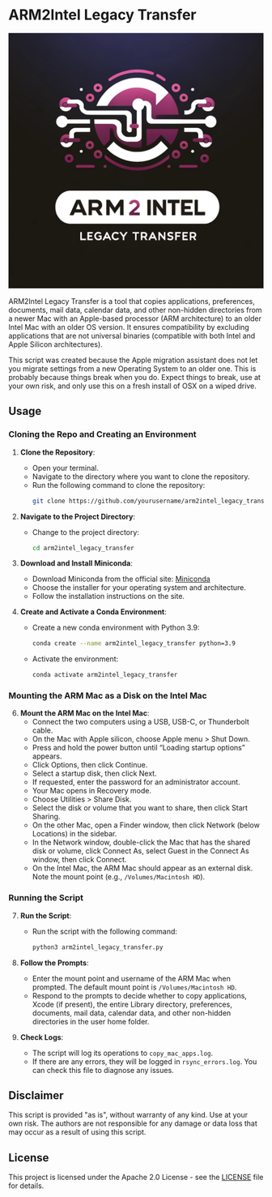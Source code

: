 # ARM2Intel Legacy Transfer

![Logo](ARM2Intel_Legacy_Transfer_Logo.png)

ARM2Intel Legacy Transfer is a tool that copies applications, preferences, documents, mail data, calendar data, and other non-hidden directories from a newer Mac with an Apple-based processor (ARM architecture) to an older Intel Mac with an older OS version. It ensures compatibility by excluding applications that are not universal binaries (compatible with both Intel and Apple Silicon architectures).

This script was created because the Apple migration assistant does not let you migrate settings from a new Operating System to an older one. This is probably because things break when you do. Expect things to break, use at your own risk, and only use this on a fresh install of OSX on a wiped drive.

## Usage

### Cloning the Repo and Creating an Environment

1. **Clone the Repository**:
   - Open your terminal.
   - Navigate to the directory where you want to clone the repository.
   - Run the following command to clone the repository:
     ``` bash
     git clone https://github.com/yourusername/arm2intel_legacy_transfer.git
     ```

2. **Navigate to the Project Directory**:
   - Change to the project directory:
     ``` bash
     cd arm2intel_legacy_transfer
     ```

3. **Download and Install Miniconda**:
   - Download Miniconda from the official site: [Miniconda](https://docs.conda.io/en/latest/miniconda.html)
   - Choose the installer for your operating system and architecture.
   - Follow the installation instructions on the site.

4. **Create and Activate a Conda Environment**:
   - Create a new conda environment with Python 3.9:
     ``` bash
     conda create --name arm2intel_legacy_transfer python=3.9
     ```
   - Activate the environment:
     ``` bash
     conda activate arm2intel_legacy_transfer
     ```
     
### Mounting the ARM Mac as a Disk on the Intel Mac

6. **Mount the ARM Mac on the Intel Mac**:
   - Connect the two computers using a USB, USB-C, or Thunderbolt cable.
   - On the Mac with Apple silicon, choose Apple menu  > Shut Down.
   - Press and hold the power button until “Loading startup options” appears.
   - Click Options, then click Continue.
   - Select a startup disk, then click Next.
   - If requested, enter the password for an administrator account.
   - Your Mac opens in Recovery mode.
   - Choose Utilities > Share Disk.
   - Select the disk or volume that you want to share, then click Start Sharing.
   - On the other Mac, open a Finder window, then click Network (below Locations) in the sidebar.
   - In the Network window, double-click the Mac that has the shared disk or volume, click Connect As, select Guest in the Connect As window, then click Connect.
   - On the Intel Mac, the ARM Mac should appear as an external disk. Note the mount point (e.g., `/Volumes/Macintosh HD`).

### Running the Script

7. **Run the Script**:
   - Run the script with the following command:
     ``` bash
     python3 arm2intel_legacy_transfer.py
     ```

8. **Follow the Prompts**:
    - Enter the mount point and username of the ARM Mac when prompted. The default mount point is `/Volumes/Macintosh HD`.
    - Respond to the prompts to decide whether to copy applications, Xcode (if present), the entire Library directory, preferences, documents, mail data, calendar data, and other non-hidden directories in the user home folder.

9. **Check Logs**:
    - The script will log its operations to `copy_mac_apps.log`.
    - If there are any errors, they will be logged in `rsync_errors.log`. You can check this file to diagnose any issues.

## Disclaimer

This script is provided "as is", without warranty of any kind. Use at your own risk. The authors are not responsible for any damage or data loss that may occur as a result of using this script.

## License

This project is licensed under the Apache 2.0 License - see the [LICENSE](LICENSE) file for details.
